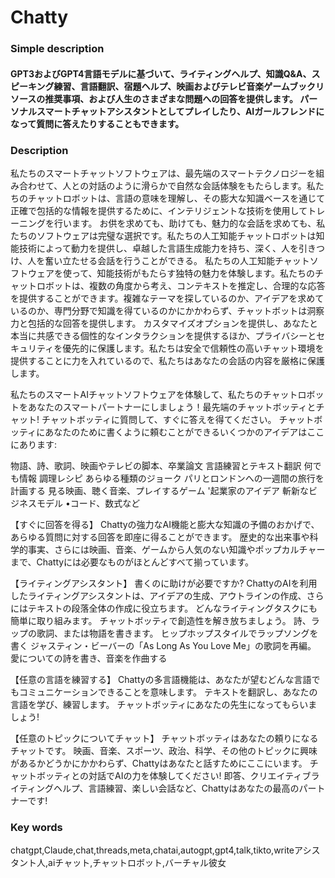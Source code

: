 # Chatty

### Simple description
#### GPT3およびGPT4言語モデルに基づいて、ライティングヘルプ、知識Q&A、スピーキング練習、言語翻訳、宿題ヘルプ、映画およびテレビ音楽ゲームブックリソースの推奨事項、および人生のさまざまな問題への回答を提供します。 パーソナルスマートチャットアシスタントとしてプレイしたり、AIガールフレンドになって質問に答えたりすることもできます。

### Description
私たちのスマートチャットソフトウェアは、最先端のスマートテクノロジーを組み合わせて、人との対話のように滑らかで自然な会話体験をもたらします。私たちのチャットロボットは、言語の意味を理解し、その膨大な知識ベースを通じて正確で包括的な情報を提供するために、インテリジェントな技術を使用してトレーニングを行います。
お供を求めても、助けても、魅力的な会話を求めても、私たちのソフトウェアは完璧な選択です。私たちの人工知能チャットロボットは知能技術によって動力を提供し、卓越した言語生成能力を持ち、深く、人を引きつけ、人を奮い立たせる会話を行うことができる。
私たちの人工知能チャットソフトウェアを使って、知能技術がもたらす独特の魅力を体験します。私たちのチャットロボットは、複数の角度から考え、コンテキストを推定し、合理的な応答を提供することができます。複雑なテーマを探しているのか、アイデアを求めているのか、専門分野で知識を得ているのかにかかわらず、チャットボットは洞察力と包括的な回答を提供します。
カスタマイズオプションを提供し、あなたと本当に共感できる個性的なインタラクションを提供するほか、プライバシーとセキュリティを優先的に保護します。私たちは安全で信頼性の高いチャット環境を提供することに力を入れているので、私たちはあなたの会話の内容を厳格に保護します。

私たちのスマートAIチャットソフトウェアを体験して、私たちのチャットロボットをあなたのスマートパートナーにしましょう！最先端のチャットボッティとチャット!
チャットボッティに質問して、すぐに答えを得てください。
チャットボッティにあなたのために書くように頼むことができるいくつかのアイデアはここにあります:

物語、詩、歌詞、映画やテレビの脚本、卒業論文
言語練習とテキスト翻訳
何でも情報
調理レシピ
あらゆる種類のジョーク
パリとロンドンへの一週間の旅行を計画する
見る映画、聴く音楽、プレイするゲーム
'起業家のアイデア
斬新なビジネスモデル
•コード、数式など

【すぐに回答を得る】
Chattyの強力なAI機能と膨大な知識の予備のおかげで、あらゆる質問に対する回答を即座に得ることができます。 歴史的な出来事や科学的事実、さらには映画、音楽、ゲームから人気のない知識やポップカルチャーまで、Chattyには必要なものがほとんどすべて揃っています。

【ライティングアシスタント】
書くのに助けが必要ですか? ChattyのAIを利用したライティングアシスタントは、アイデアの生成、アウトラインの作成、さらにはテキストの段落全体の作成に役立ちます。
どんなライティングタスクにも簡単に取り組みます。
チャットボッティで創造性を解き放ちましょう。 詩、ラップの歌詞、または物語を書きます。
ヒップホップスタイルでラップソングを書く
ジャスティン・ビーバーの「As Long As You Love Me」の歌詞を再編。
愛についての詩を書き、音楽を作曲する

【任意の言語を練習する】
Chattyの多言語機能は、あなたが望むどんな言語でもコミュニケーションできることを意味します。 テキストを翻訳し、あなたの言語を学び、練習します。 チャットボッティにあなたの先生になってもらいましょう!

【任意のトピックについてチャット】
チャットボッティはあなたの頼りになるチャットです。 映画、音楽、スポーツ、政治、科学、その他のトピックに興味があるかどうかにかかわらず、Chattyはあなたと話すためにここにいます。
チャットボッティとの対話でAIの力を体験してください! 即答、クリエイティブライティングヘルプ、言語練習、楽しい会話など、Chattyはあなたの最高のパートナーです!

### Key words
chatgpt,Claude,chat,threads,meta,chatai,autogpt,gpt4,talk,tikto,writeアシスタント人,aiチャット,チャットロボット,バーチャル彼女

